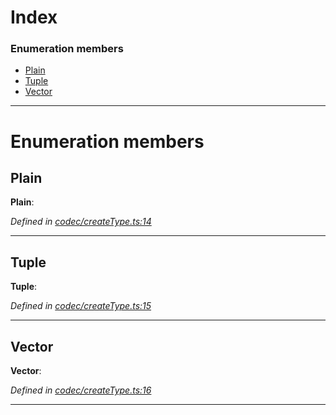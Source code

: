 

# Index

### Enumeration members

* [Plain](_codec_createtype_.typedefinfo.md#plain)
* [Tuple](_codec_createtype_.typedefinfo.md#tuple)
* [Vector](_codec_createtype_.typedefinfo.md#vector)

---

# Enumeration members

<a id="plain"></a>

##  Plain

**Plain**: 

*Defined in [codec/createType.ts:14](https://github.com/polkadot-js/api/blob/7bfeaa1/packages/types/src/codec/createType.ts#L14)*

___
<a id="tuple"></a>

##  Tuple

**Tuple**: 

*Defined in [codec/createType.ts:15](https://github.com/polkadot-js/api/blob/7bfeaa1/packages/types/src/codec/createType.ts#L15)*

___
<a id="vector"></a>

##  Vector

**Vector**: 

*Defined in [codec/createType.ts:16](https://github.com/polkadot-js/api/blob/7bfeaa1/packages/types/src/codec/createType.ts#L16)*

___

